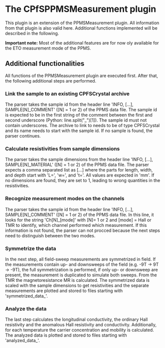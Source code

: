 # The CPfSPPMSMeasurement plugin

This plugin is an extension of the PPMSMeasurement plugin. All information from that plugin is also valid here. Additional functions implemented will be described in the following.

**Important note:** Most of the additional features are for now oly available for the ETO measurement mode of the PPMS.

## Additional functionalities

All functions of the PPMSMeasurement plugin are executed first. After that, the following additional steps are performed.

### Link the sample to an existing CPFSCrystal archive

The parser takes the sample id from the header line 'INFO, [...], SAMPLE[N]\_COMMENT' ([N] = 1 or 2) of the PPMS data file. The sample íd is expected to be in the first string of the comment between the first and second underscore (Python: line.split("_")[1]). The sample id must not contain underscores. The archive to link to needs to be of type CPFSCrystal and its name needs to start with the sample id. If no sample is found, the parser continues.

### Calculate resistivities from sample dimensions

The parser takes the sample dimensions from the header line 'INFO, [...], SAMPLE[N]\_MATERIAL' ([N] = 1 or 2) of the PPMS data file. The parser expects a comma separated list as [...] where the parts for length, width, and depth start with 'L=', 'w=', and 't='. All values are expected in 'mm'. If no dimensions are found, they are set to 1, leading to wrong quantities in the resistivities.

### Recognize measurement modes on the channels

The parser takes the sample id from the header line 'INFO, [...], SAMPLE[N]\_COMMENT' ([N] = 1 or 2) of the PPMS data file. In this line, it looks for the string 'Ch[N]_[mode]' with [N]= 1 or 2 and [mode] = Hall or TMR to identify, which channel performed which measurement. If this information is not found, the parser can not procced because the next steps need to distinguish between the two modes.

### Symmetrize the data

In the next step, all field-sweep measurements are symmetrized in field. If the measurements contain up- and downsweeps of the field (e.g. -9T -> 9T -> -9T), the full symmetrization is performed, if only up- or downsweep are present, the measurement is duplicated to simulate both sweeps. From the TMR the magnetoresistance MR is calculated. The symmetrized data is scaled with the sample dimensions to get resistivities and the separate measurements are plotted and stored to files starting with 'symmetrized_data_'.

### Analyze the data

The last step calculates the longitudinal conductivity, the ordinary Hall resistivity and the anomalous Hall resistivity and conductivity. Additionally, for each temperature the carrier concentration and mobility is calculated. The analyzed data is plotted and stored to files starting with 'analyzed_data_'.